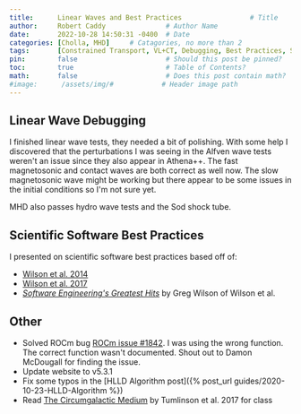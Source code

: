 ```yaml
---
title:      Linear Waves and Best Practices                 # Title
author:     Robert Caddy               # Author Name
date:       2022-10-28 14:50:31 -0400  # Date
categories: [Cholla, MHD]     # Catagories, no more than 2
tags:       [Constrained Transport, VL+CT, Debugging, Best Practices, Scientific Software]  # Tags, any number
pin:        false                      # Should this post be pinned?
toc:        true                       # Table of Contents?
math:       false                      # Does this post contain math?
#image:      /assets/img/#            # Header image path
---
```


## Linear Wave Debugging

I finished linear wave tests, they needed a bit of polishing. With some help I
discovered that the perturbations I was seeing in the Alfven wave tests weren't
an issue since they also appear in Athena++. The fast magnetosonic and contact
waves are both correct as well now. The slow magnetosonic wave might be working
but there appear to be some issues in the initial conditions so I'm not sure
yet.

MHD also passes hydro wave tests and the Sod shock tube.

## Scientific Software Best Practices

I presented on scientific software best practices based off of:

- [Wilson et al. 2014](https://journals.plos.org/plosbiology/article/file?id=10.1371/journal.pbio.1001745&type=printable)
- [Wilson et al. 2017](https://journals.plos.org/ploscompbiol/article/file?id=10.1371/journal.pcbi.1005510&type=printable)
- [*Software Engineering's Greatest Hits*](https://www.youtube.com/watch?v=HrVtA-ue-x0) by Greg Wilson of Wilson et al.

<!-- They're all very well done and I highly recommend them. Wilson et al. 2014 discusses best practices in general with a focus on larger/community codes. Wilson et al. 2017 has a lot of specifics, discussion of best practices for data and paper writing, and is focussed more on smaller codes (lab and personal codes). *Software Engineering's Greatest Hits* is a really intersting discussion of what we empirically know about software development. -->

## Other

- Solved ROCm bug [ROCm issue
  \#1842](https://github.com/RadeonOpenCompute/ROCm/issues/1842). I was using
  the wrong function. The correct function wasn't documented. Shout out to Damon
  McDougall for finding the issue.
- Update website to v5.3.1
- Fix some typos in the [HLLD Algorithm post]({% post_url
  guides/2020-10-23-HLLD-Algorithm %})
- Read [The Circumgalactic
  Medium](https://www.annualreviews.org/doi/10.1146/annurev-astro-091916-055240)
  by Tumlinson et al. 2017 for class
